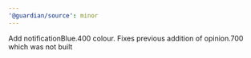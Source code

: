 ```yaml
---
'@guardian/source': minor
---
```


Add notificationBlue.400 colour. Fixes previous addition of opinion.700 which was not built
